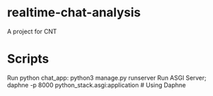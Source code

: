 # realtime-chat-analysis
A project for CNT

# Scripts
Run python chat_app: python3 manage.py runserver
Run ASGI Server;  daphne -p 8000 python_stack.asgi:application  # Using Daphne
